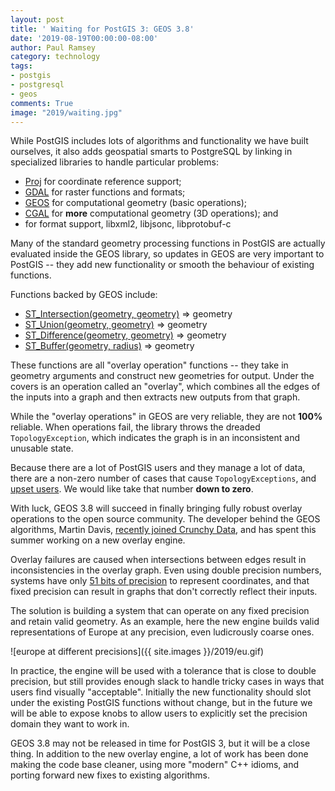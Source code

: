 ```yaml
---
layout: post
title: ' Waiting for PostGIS 3: GEOS 3.8'
date: '2019-08-19T00:00:00-08:00'
author: Paul Ramsey
category: technology
tags:
- postgis
- postgresql
- geos
comments: True
image: "2019/waiting.jpg"
---
```


While PostGIS includes lots of algorithms and functionality we have built ourselves, it also adds geospatial smarts to PostgreSQL by linking in specialized libraries to handle particular problems:

* [Proj](https://proj.org) for coordinate reference support;
* [GDAL](https://gdal.org) for raster functions and formats;
* [GEOS](https://trac.osgeo.org/geos) for computational geometry (basic operations);
* [CGAL](https://www.cgal.org/) for **more** computational geometry (3D operations); and
* for format support, libxml2, libjsonc, libprotobuf-c 

Many of the standard geometry processing functions in PostGIS are actually evaluated inside the GEOS library, so updates in GEOS are very important to PostGIS -- they add new functionality or smooth the behaviour of existing functions.

Functions backed by GEOS include:

* [ST_Intersection(geometry, geometry)](https://postgis.net/docs/ST_Intersection.html) => geometry
* [ST_Union(geometry, geometry)](https://postgis.net/docs/ST_Union.html) => geometry
* [ST_Difference(geometry, geometry)](https://postgis.net/docs/ST_Difference.html) => geometry
* [ST_Buffer(geometry, radius)](https://postgis.net/docs/ST_Buffer.html) => geometry

These functions are all "overlay operation" functions -- they take in geometry arguments and construct new geometries for output. Under the covers is an operation called an "overlay", which combines all the edges of the inputs into a graph and then extracts new outputs from that graph.

While the "overlay operations" in GEOS are very reliable, they are not **100%** reliable. When operations fail, the library throws the dreaded `TopologyException`, which indicates the graph is in an inconsistent and unusable state.

Because there are a lot of PostGIS users and they manage a lot of data, there are a non-zero number of cases that cause `TopologyExceptions`, and [upset users](http://kelsocartography.com/blog/?p=4240). We would like take that number **down to zero**.

With luck, GEOS 3.8 will succeed in finally bringing fully robust overlay operations to the open source community. The developer behind the GEOS algorithms, Martin Davis, [recently joined Crunchy Data](http://blog.cleverelephant.ca/2019/02/dr-jts-crunchy.html), and has spent this summer working on a new overlay engine. 

Overlay failures are caused when intersections between edges result in inconsistencies in the overlay graph. Even using double precision numbers, systems have only [51 bits of precision](https://en.wikipedia.org/wiki/Double-precision_floating-point_format) to represent coordinates, and that fixed precision can result in graphs that don't correctly reflect their inputs. 

The solution is building a system that can operate on any fixed precision and retain valid geometry. As an example, here the new engine builds valid representations of Europe at any precision, even ludicrously coarse ones.

![europe at different precisions]({{ site.images }}/2019/eu.gif)

In practice, the engine will be used with a tolerance that is close to double precision, but still provides enough slack to handle tricky cases in ways that users find visually "acceptable". Initially the new functionality should slot under the existing PostGIS functions without change, but in the future we will be able to expose knobs to allow users to explicitly set the precision domain they want to work in.

GEOS 3.8 may not be released in time for PostGIS 3, but it will be a close thing. In addition to the new overlay engine, a lot of work has been done making the code base cleaner, using more "modern" C++ idioms, and porting forward new fixes to existing algorithms.





